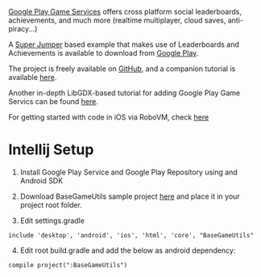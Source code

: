 [Google Play Game Services](https://developers.google.com/games/services/) offers cross platform social leaderboards, achievements, and much more (realtime multiplayer, cloud saves, anti-piracy...)

A [Super Jumper](https://github.com/libgdx/libgdx-demo-superjumper) based example that makes use of Leaderboards and Achievements is available to download from [Google Play](https://play.google.com/store/apps/details?id=com.theinvader360.tutorial.libgdx.gameservices).

The project is freely available on [GitHub](https://github.com/TheInvader360/libgdx-gameservices-tutorial), and a companion tutorial is available [here](http://theinvader360.blogspot.co.uk/2013/10/google-play-game-services-tutorial-example.html).

Another in-depth LibGDX-based tutorial for adding Google Play Game Servics can be found [here](http://fortheloss.org/tutorial-set-up-google-services-with-libgdx/).

For getting started with code in iOS via RoboVM, check [here](https://github.com/BlueRiverInteractive/robovm-ios-bindings/blob/master/google-play-game-services/src/org/robovm/bindings/gpgs/sample/Sample.java)

# Intellij Setup

1. Install Google Play Service and Google Play Repository using and Android SDK

2. Download BaseGameUtils sample project [here](https://github.com/playgameservices/android-basic-samples) and place it in your project root folder.

3. Edit settings.gradle 
```
include 'desktop', 'android', 'ios', 'html', 'core', "BaseGameUtils"
```
4. Edit root build.gradle and add the below as android dependency: 
```
compile project(":BaseGameUtils")
```